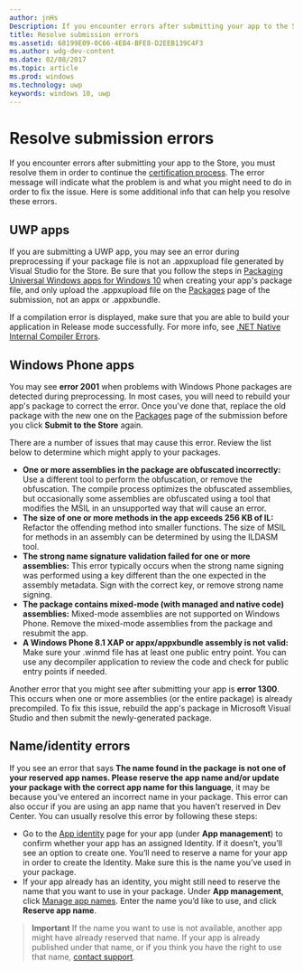 ---author: jnHsDescription: If you encounter errors after submitting your app to the Store, you must resolve them in order to continue the certification process.title: Resolve submission errorsms.assetid: 68199E09-0C66-4EB4-BFE8-D2EEB139C4F3ms.author: wdg-dev-contentms.date: 02/08/2017ms.topic: articlems.prod: windowsms.technology: uwpkeywords: windows 10, uwp---# Resolve submission errorsIf you encounter errors after submitting your app to the Store, you must resolve them in order to continue the [certification process](the-app-certification-process.md). The error message will indicate what the problem is and what you might need to do in order to fix the issue. Here is some additional info that can help you resolve these errors.## UWP appsIf you are submitting a UWP app, you may see an error during preprocessing if your package file is not an .appxupload file generated by Visual Studio for the Store. Be sure that you follow the steps in [Packaging Universal Windows apps for Windows 10](../packaging/packaging-uwp-apps.md) when creating your app's package file, and only upload the .appxupload file on the [Packages](upload-app-packages.md) page of the submission, not an appx or .appxbundle.If a compilation error is displayed, make sure that you are able to build your application in Release mode successfully. For more info, see [.NET Native Internal Compiler Errors](http://go.microsoft.com/fwlink/p/?LinkID=613098).## Windows Phone appsYou may see **error 2001** when problems with Windows Phone packages are detected during preprocessing. In most cases, you will need to rebuild your app's package to correct the error. Once you've done that, replace the old package with the new one on the [Packages](upload-app-packages.md) page of the submission before you click **Submit to the Store** again.There are a number of issues that may cause this error. Review the list below to determine which might apply to your packages.-   **One or more assemblies in the package are obfuscated incorrectly:** Use a different tool to perform the obfuscation, or remove the obfuscation. The compile process optimizes the obfuscated assemblies, but occasionally some assemblies are obfuscated using a tool that modifies the MSIL in an unsupported way that will cause an error.-   **The size of one or more methods in the app exceeds 256 KB of IL:** Refactor the offending method into smaller functions. The size of MSIL for methods in an assembly can be determined by using the ILDASM tool.-   **The strong name signature validation failed for one or more assemblies:** This error typically occurs when the strong name signing was performed using a key different than the one expected in the assembly metadata. Sign with the correct key, or remove strong name signing.-   **The package contains mixed-mode (with managed and native code) assemblies:** Mixed-mode assemblies are not supported on Windows Phone. Remove the mixed-mode assemblies from the package and resubmit the app.-   **A Windows Phone 8.1 XAP or appx/appxbundle assembly is not valid:** Make sure your .winmd file has at least one public entry point. You can use any decompiler application to review the code and check for public entry points if needed.Another error that you might see after submitting your app is **error 1300**. This occurs when one or more assemblies (or the entire package) is already precompiled. To fix this issue, rebuild the app's package in Microsoft Visual Studio and then submit the newly-generated package.## Name/identity errorsIf you see an error that says **The name found in the package is not one of your reserved app names. Please reserve the app name and/or update your package with the correct app name for this language**, it may be because you’ve entered an incorrect name in your package. This error can also occur if you are using an app name that you haven’t reserved in Dev Center. You can usually resolve this error by following these steps:- Go to the [App identity](view-app-identity-details.md) page for your app (under **App management**) to confirm whether your app has an assigned Identity. If it doesn’t, you’ll see an option to create one. You’ll need to reserve a name for your app in order to create the Identity. Make sure this is the name you’ve used in your package.- If your app already has an identity, you might still need to reserve the name that you want to use in your package. Under **App management**, click [Manage app names](manage-app-names.md). Enter the name you’d like to use, and click **Reserve app name**.> **Important** If the name you want to use is not available, another app might have already reserved that name. If your app is already published under that name, or if you think you have the right to use that name, [contact support](https://go.microsoft.com/fwlink/p/?LinkId=331509).    